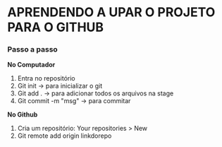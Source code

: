 # APRENDENDO A UPAR O PROJETO PARA O GITHUB
### Passo a passo

**No Computador**
1. Entra no repositório
2. Git init -> para inicializar o git
3. Git add . -> para adicionar todos os arquivos na stage
4. Git commit -m "msg" -> para commitar 


**No Github**

1. Cria um repositório:
   Your repositories > New 
2. Git remote add origin linkdorepo
